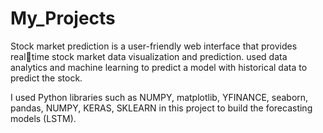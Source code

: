 # My_Projects
Stock market prediction is a user-friendly web interface that provides realtime stock market data visualization and prediction.
used data analytics and machine learning to predict a model with historical 
data to predict the stock.

I used Python libraries such as NUMPY, matplotlib, YFINANCE,
seaborn, pandas, NUMPY, KERAS, SKLEARN in this project to build 
the forecasting models (LSTM).
